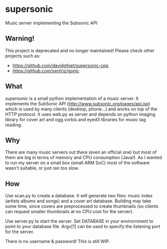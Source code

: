 # supersonic
Music server implementing the Subsonic API

Warning!
--------

This project is deprecated and no longer maintained! Please check other projects such as:

 * https://github.com/davidgfnet/supersonic-cpp
 * https://github.com/sentriz/gonic

What
----

supersonic is a small python implementation of a music server. It implements the SubSonic API (http://www.subsonic.org/pages/api.jsp) which is used by many clients (desktop, phone...) and works on top of the HTTP protocol. It uses web.py as server and depends on python imaging library for cover art and ogg.vorbis and eyed3 libraries for music tag reading.

Why
---

There are many music servers out there (even an official one) but most of them are big in terms of memory and CPU consumption (Java!). As I wanted to run my server on a small box (small ARM SoC) most of the software wasn't suitable, or just ran too slow.

How
---

Use scan.py to create a database. It will generate two files: music index (artists albums and songs) and a cover art database. Building may take some time, since covers are preprocessed to create thumbnails (so clients can request smaller thumbnails at no CPU cost for the server).

Use server.py to start the server. Set DATABASE in your envirornment to point to your database file. Argv[1] can be used to specify the listening port for the server.

There is no username & password! This is still WIP.
